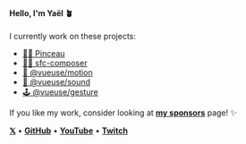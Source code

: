 #### Hello, I'm Yaël 🪴

I currently work on these projects:

- [🧑‍🎨&nbsp;Pinceau](https://github.com/Tahul/pinceau)
- [👨‍🔬&nbsp;sfc-composer](https://github.com/Tahul/sfc-composer)
- [🤹&nbsp;@vueuse/motion](https://github.com/vueuse/motion)
- [🎺&nbsp;@vueuse/sound](https://github.com/vueuse/sound)
- [🕹&nbsp;@vueuse/gesture](https://github.com/vueuse/gesture)

If you like my work, consider looking at [**my sponsors**](https://github.com/sponsors/Tahul) page! ✨

[**𝕏**](https://x.com/yaeeelglx) • [**GitHub**](https://github.com/Tahul) • [**YouTube**](https://www.youtube.com/@yaelguilloux) • [**Twitch**](https://www.twitch.tv/tahul)
